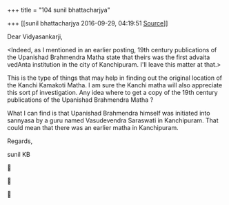 +++
title = "104 sunil bhattacharjya"

+++
[[sunil bhattacharjya	2016-09-29, 04:19:51 [Source](https://groups.google.com/g/bvparishat/c/NPcHTRNM0Hk)]]



Dear Vidyasankarji,

  
  

\<Indeed, as I mentioned in an earlier posting, 19th century publications of the Upanishad Brahmendra Matha state that theirs was the first advaita vedAnta institution in the city of Kanchipuram. I'll leave this matter at that.>  

  

This is the type of things that may help in finding out the original location of the Kanchi Kamakoti Matha. I am sure the Kanchi matha will also appreciate this sort pf investigation. Any idea where to get a copy of the 19th century publications of the Upanishad Brahmendra Matha ?  
  

What I can find is that Upanishad Brahmendra himself was initiated into sannyasa by a guru named Vasudevendra Saraswati in Kanchipuram. That could mean that there was an earlier matha in Kanchipuram.  
  

Regards,  

sunil KB  

  
  

  
  

  







